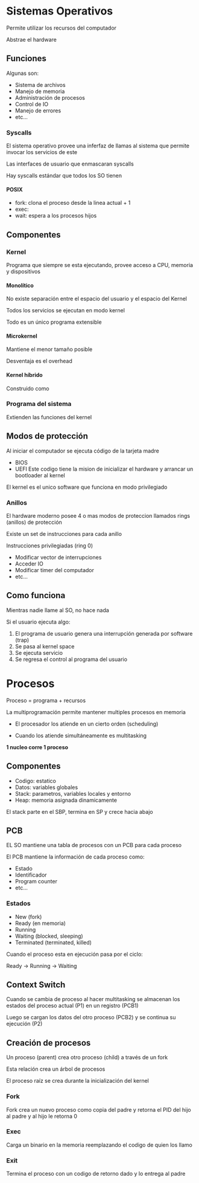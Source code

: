 # Sistemas Operativos

Permite utilizar los recursos del computador

Abstrae el hardware

## Funciones

Algunas son:

- Sistema de archivos
- Manejo de memoria
- Administración de procesos
- Control de IO
- Manejo de errores
- etc...

### Syscalls

El sistema operativo provee una inferfaz de llamas al sistema que permite invocar los servicios de este

Las interfaces de usuario que enmascaran syscalls

Hay syscalls estándar que todos los SO tienen

#### POSIX

- fork: clona el proceso desde la linea actual + 1
- exec:
- wait: espera a los procesos hijos

## Componentes

### Kernel

Programa que siempre se esta ejecutando, provee acceso a CPU, memoria y dispositivos

#### Monolítico

No existe separación entre el espacio del usuario y el espacio del Kernel

Todos los servicios se ejecutan en modo kernel

Todo es un único programa extensible

#### Microkernel

Mantiene el menor tamaño posible

Desventaja es el overhead

#### Kernel híbrido

Construido como

### Programa del sistema

Extienden las funciones del kernel

## Modos de protección

Al iniciar el computador se ejecuta código de la tarjeta madre

- BIOS
- UEFI
  Este codigo tiene la mision de inicializar el hardware y arrancar un bootloader al kernel

El kernel es el unico software que funciona en modo privilegiado

### Anillos

El hardware moderno posee 4 o mas modos de proteccion llamados rings (anillos) de protección

Existe un set de instrucciones para cada anillo

Instrucciones privilegiadas (ring 0)

- Modificar vector de interrupciones
- Acceder IO
- Modificar timer del computador
- etc...

## Como funciona

Mientras nadie llame al SO, no hace nada

Si el usuario ejecuta algo:

1. El programa de usuario genera una interrupción generada por software (trap)
2. Se pasa al kernel space
3. Se ejecuta servicio
4. Se regresa el control al programa del usuario

# Procesos

Proceso = programa + recursos

La multiprogramación permite mantener multiples procesos en memoria

- El procesador los atiende en un cierto orden (scheduling)

- Cuando los atiende simultáneamente es multitasking

**1 nucleo corre 1 proceso**

## Componentes

- Codigo: estatico
- Datos: variables globales
- Stack: parametros, variables locales y entorno
- Heap: memoria asignada dinamicamente

El stack parte en el SBP, termina en SP y crece hacia abajo

## PCB

EL SO mantiene una tabla de procesos con un PCB para cada proceso

El PCB mantiene la información de cada proceso como:

- Estado
- Identificador
- Program counter
- etc...

### Estados

- New (fork)
- Ready (en memoria)
- Running
- Waiting (blocked, sleeping)
- Terminated (terminated, killed)

Cuando el proceso esta en ejecución pasa por el ciclo:

Ready -> Running -> Waiting

## Context Switch
Cuando se cambia de proceso al hacer multitasking se almacenan los estados del proceso actual (P1) en un registro (PCB1)

Luego se cargan los datos del otro proceso (PCB2) y se continua su ejecución (P2)

## Creación de procesos
Un proceso (parent) crea otro proceso (child) a través de un fork

Esta relación crea un árbol de procesos

El proceso raíz se crea durante la inicialización del kernel

### Fork
Fork crea un nuevo proceso como copia del padre y retorna el PID del hijo al padre y al hijo le retorna 0

### Exec
Carga un binario en la memoria reemplazando el codigo de quien los llamo

### Exit
Termina el proceso con un codigo de retorno dado y lo entrega al padre
